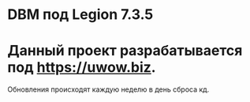 # DBM под Legion 7.3.5
# Данный проект разрабатывается под https://uwow.biz.
Обновления происходят каждую неделю в день сброса кд.
